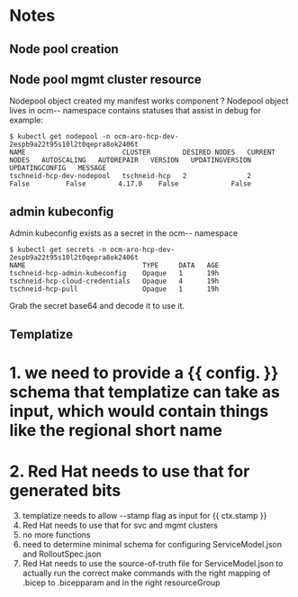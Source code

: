 # Notes

## Node pool creation

## Node pool mgmt cluster resource

Nodepool object created my manifest works component ?
Nodepool object lives in ocm-<cluster-name>-<hcp-id> namespace
contains statuses that assist in debug
for example:
```
$ kubectl get nodepool -n ocm-aro-hcp-dev-2espb9a22t95s10l2t0qepra8ok2406t  
NAME                        CLUSTER        DESIRED NODES   CURRENT NODES   AUTOSCALING   AUTOREPAIR   VERSION   UPDATINGVERSION   UPDATINGCONFIG   MESSAGE
tschneid-hcp-dev-nodepool   tschneid-hcp   2               2               False         False        4.17.0    False             False
```


## admin kubeconfig

Admin kubeconfig exists as a secret in the ocm-<cluster-name>-<hcp-id> namespace
```
$ kubectl get secrets -n ocm-aro-hcp-dev-2espb9a22t95s10l2t0qepra8ok2406t 
NAME                             TYPE     DATA   AGE
tschneid-hcp-admin-kubeconfig    Opaque   1      19h
tschneid-hcp-cloud-credentials   Opaque   4      19h
tschneid-hcp-pull                Opaque   1      19h
```
Grab the secret base64 and decode it to use it.


## Templatize

# 1. we need to provide a {{ config.<whatever> }} schema that templatize can take as input, which would contain things like the regional short name
# 2. Red Hat needs to use that for generated bits
3. templatize needs to allow --stamp flag as input for {{ ctx.stamp }}
4. Red Hat needs to use that for svc and mgmt clusters
5. no more functions
6. need to determine minimal schema for configuring ServiceModel.json and RolloutSpec.json
7. Red Hat needs to use the source-of-truth file for ServiceModel.json to actually run the correct make commands with the right mapping of .bicep to .bicepparam and in the right resourceGroup
